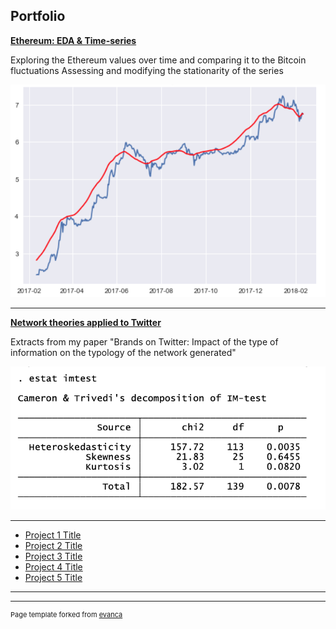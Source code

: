 ## Portfolio 


**[Ethereum: EDA & Time-series](/EDA-ethereum)** 

Exploring the Ethereum values over time and comparing it to the Bitcoin fluctuations
Assessing and modifying the stationarity of the series

<img src="images/EWMA_log_trans.png?raw=true"/>

---
**[Network theories applied to Twitter](/twitter-network-theories)**

Extracts from my paper "Brands on Twitter: Impact of the type of information on the typology of the network generated"

<img src="images/Screen Shot 2019-08-06 at 10.02.47 pm.png?raw=true"/>

---

- [Project 1 Title](http://example.com/)
- [Project 2 Title](http://example.com/)
- [Project 3 Title](http://example.com/)
- [Project 4 Title](http://example.com/)
- [Project 5 Title](http://example.com/)

---




---
<p style="font-size:11px">Page template forked from <a href="https://github.com/evanca/quick-portfolio">evanca</a></p>
<!-- Remove above link if you don't want to attibute -->
